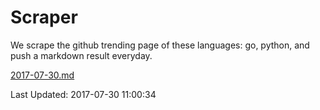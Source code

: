 # Scraper

We scrape the github trending page of these languages: go, python, and push a markdown result everyday.

[2017-07-30.md](https://github.com/borays/Scraper/blob/master/2017-07-30.md)

Last Updated: 2017-07-30 11:00:34
